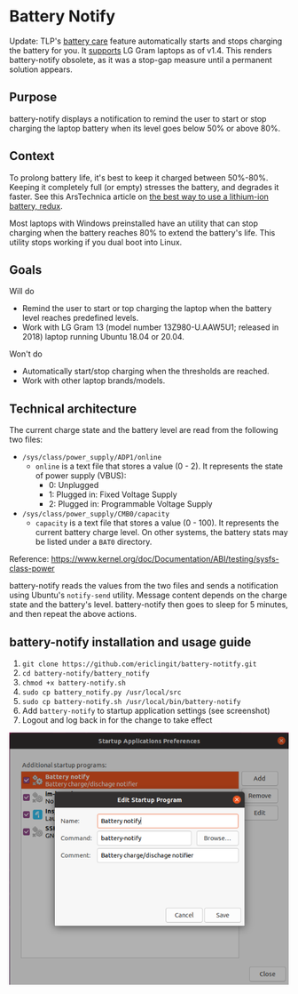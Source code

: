 # Battery Notify

Update: TLP's [battery care](https://linrunner.de/tlp/settings/battery.html) feature automatically starts and stops charging the battery for you. It [supports](https://linrunner.de/tlp/settings/bc-vendors.html#lg) LG Gram laptops as of v1.4. This renders battery-notify obsolete, as it was a stop-gap measure until a permanent solution appears.

## Purpose

battery-notify displays a notification to remind the user to start or stop charging the laptop battery when its level goes below 50% or above 80%.

## Context

To prolong battery life, it's best to keep it charged between 50%-80%. Keeping it completely full (or empty) stresses the battery, and degrades it faster. See this ArsTechnica article on [the best way to use a lithium-ion battery, redux](https://arstechnica.com/gadgets/2014/04/ask-ars-the-best-way-to-use-a-lithium-ion-battery-redux/).

Most laptops with Windows preinstalled have an utility that can stop charging when the battery reaches 80% to extend the battery's life. This utility stops working if you dual boot into Linux.

## Goals

Will do

- Remind the user to start or top charging the laptop when the battery level reaches predefined levels.
- Work with LG Gram 13 (model number 13Z980-U.AAW5U1; released in 2018) laptop running Ubuntu 18.04 or 20.04.

Won't do

- Automatically start/stop charging when the thresholds are reached.
- Work with other laptop brands/models.

## Technical architecture

The current charge state and the battery level are read from the following two files:

- `/sys/class/power_supply/ADP1/online`
    - `online` is a text file that stores a value (0 - 2). It represents the state of power supply (VBUS):
        - 0: Unplugged
        - 1: Plugged in: Fixed Voltage Supply
        - 2: Plugged in: Programmable Voltage Supply
- `/sys/class/power_supply/CMB0/capacity`
    - `capacity` is a text file that stores a value (0 - 100). It represents the current battery charge level. On other systems, the battery stats may be listed under a `BAT0` directory.

Reference: https://www.kernel.org/doc/Documentation/ABI/testing/sysfs-class-power

battery-notify reads the values from the two files and sends a notification using Ubuntu's `notify-send` utility. Message content depends on the charge state and the battery's level. battery-notify then goes to sleep for 5 minutes, and then repeat the above actions.

## battery-notify installation and usage guide

1. `git clone https://github.com/ericlingit/battery-notitfy.git`
1. `cd battery-notify/battery_notify`
1. `chmod +x battery-notify.sh`
1. `sudo cp battery_notify.py /usr/local/src`
1. `sudo cp battery-notify.sh /usr/local/bin/battery-notify`
1. Add `battery-notify` to startup application settings (see screenshot)
1. Logout and log back in for the change to take effect

![img](./startup-app-setting.png)
